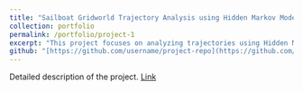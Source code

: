 ```yaml
---
title: "Sailboat Gridworld Trajectory Analysis using Hidden Markov Models"
collection: portfolio
permalink: /portfolio/project-1
excerpt: "This project focuses on analyzing trajectories using Hidden Markov Models (HMMs) through three core components: Likelihood Calculation, Decoding, and Learning. The Likelihood component calculates the probability (likelihood) of an observed sequence given the current HMM parameters. This is fundamental for understanding how well the HMM explains the observed data. The Decoding component uses the Viterbi algorithm to determine the most likely sequence of hidden states for a given observed trajectory. This helps to map observed data to inferred underlying states, giving insight into the structure of the trajectory. The Learning component involves training the HMM parameters using the Baum-Welch algorithm, which iteratively adjusts the transition and emission probabilities to maximize the likelihood of the observed data. This is essential for creating a more accurate HMM."
github: "[https://github.com/username/project-repo](https://github.com/knightwalker96/Hidden-Markov-Model-Implementation-from-scratch)"
---
```

Detailed description of the project. [Link](https://github.com/knightwalker96/Hidden-Markov-Model-Implementation-from-scratch)
